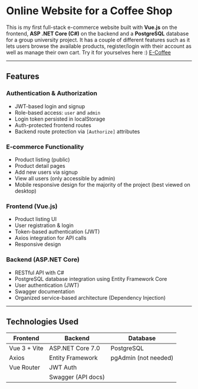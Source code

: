 # Online Website for a Coffee Shop

This is my first full-stack e-commerce website built with **Vue.js** on the frontend, **ASP .NET Core (C#)** on the backend and a **PostgreSQL** database for a group university project.
It has a couple of different features such as it lets users browse the available products, register/login with their account as well as manage their own cart.
Try it for yourselves here :) [E-Coffee](http://ecoffee.dns.army/)

---

## Features

### Authentication & Authorization
- JWT-based login and signup
- Role-based access: `user` and `admin`
- Login token persisted in localStorage
- Auth-protected frontend routes
- Backend route protection via `[Authorize]` attributes

### E-commerce Functionality
- Product listing (public)
- Product detail pages
- Add new users via signup
- View all users (only accessible by admin)
- Mobile responsive design for the majority of the project (best viewed on desktop)

### Frontend (Vue.js)
- Product listing UI
- User registration & login
- Token-based authentication (JWT)
- Axios integration for API calls
- Responsive design

### Backend (ASP.NET Core)
- RESTful API with C#
- PostgreSQL database integration using Entity Framework Core
- User authentication (JWT)
- Swagger documentation
- Organized service-based architecture (Dependency Injection)

---

## Technologies Used

| Frontend        | Backend             | Database             |
|-----------------|---------------------|----------------------|
| Vue 3 + Vite    | ASP.NET Core 7.0    | PostgreSQL           |
| Axios           | Entity Framework    | pgAdmin (not needed) |
| Vue Router      | JWT Auth            |                      |
|                 | Swagger (API docs)  |                      |
